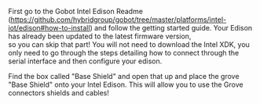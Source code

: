 First go to the Gobot Intel Edison Readme (https://github.com/hybridgroup/gobot/tree/master/platforms/intel-iot/edison#how-to-install)  and follow the getting started guide. Your Edison has already been updated to the latest firmware version,   
so you can skip that part! You will not need to download the Intel XDK, you only need to go through the steps detailing how to connect through the serial interface and then configure your edison.

Find the box called "Base Shield" and open that up and place the grove "Base Shield" onto your Intel  Edison. This will allow you to  use the Grove connectors shields and cables!
